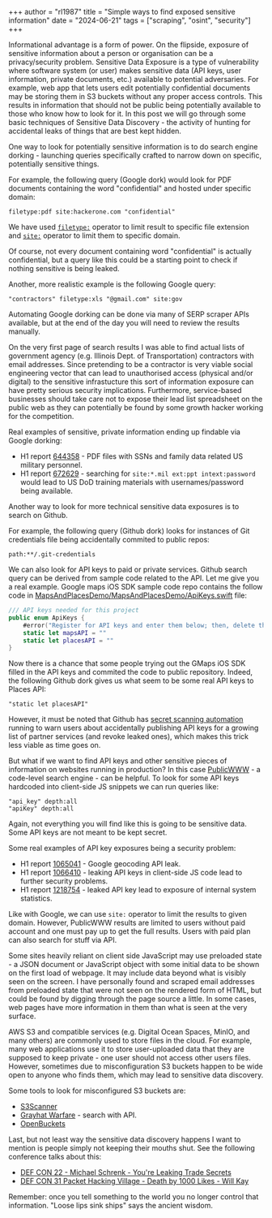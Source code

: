 +++
author = "rl1987"
title = "Simple ways to find exposed sensitive information"
date = "2024-06-21"
tags = ["scraping", "osint", "security"]
+++

Informational advantage is a form of power. On the flipside, exposure of sensitive
information about a person or organisation can be a privacy/security problem.
Sensitive Data Exposure is a type of vulnerability where software system (or 
user) makes sensitive data (API keys, user information, private documents, etc.) 
available to potential adversaries. For example, web app that lets users edit 
potentially confidential documents may be storing them in S3 buckets without
any proper access controls. This results in information that should not be
public being potentially available to those who know how to look for it. In this
post we will go through some basic techniques of Sensitive Data Discovery - 
the activity of hunting for accidental leaks of things that are best kept hidden.

One way to look for potentially sensitive information is to do search engine 
dorking - launching queries specifically crafted to narrow down on specific, 
potentially sensitive things. 

For example, the following query (Google dork) would look for PDF documents 
containing the word "confidential" and hosted under specific domain:

```
filetype:pdf site:hackerone.com "confidential"
```

We have used [`filetype:`](https://developers.google.com/search/docs/crawling-indexing/indexable-file-types#search-by-file-type)
operator to limit result to specific file extension and 
[`site:`](https://developers.google.com/search/docs/monitor-debug/search-operators/all-search-site)
operator to limit them to specific domain.

Of course, not every document containing word "confidential" is actually 
confidential, but a query like this could be a starting point to check if 
nothing sensitive is being leaked.

Another, more realistic example is the following Google query:

```
"contractors" filetype:xls "@gmail.com" site:gov
```

Automating Google dorking can be done via many of SERP scraper APIs available, 
but at the end of the day you will need to review the results manually.

On the very first page of search results I was able to find actual lists of 
government agency (e.g. Illinois Dept. of Transportation) contractors with email
addresses. Since pretending to be a contractor is very viable social engineering
vector that can lead to unauthorised access (physical and/or digital) to the 
sensitive infrastucture this sort of information exposure can have pretty serious
security implications. Furthermore, service-based businesses should take care 
not to expose their lead list spreadsheet on the public web as they can
potentially be found by some growth hacker working for the competition.

Real examples of sensitive, private information ending up findable via Google
dorking:

* H1 report [644358](https://hackerone.com/reports/644358) - PDF files with 
SSNs and family data related US military personnel.
* H1 report [672629](https://hackerone.com/reports/672629) - searching for
`site:*.mil ext:ppt intext:password` would lead to US DoD training materials
with usernames/password being available.

Another way to look for more technical sensitive data exposures is to search on
Github. 

For example, the following query (Github dork) looks for instances of Git 
credentials file being accidentally commited to public repos:

```
path:**/.git-credentials
```

We can also look for API keys to paid or private services. Github search query
can be derived from sample code related to the API. Let me give you a real
example. Google maps iOS SDK sample code repo contains the follow code
in [MapsAndPlacesDemo/MapsAndPlacesDemo/ApiKeys.swift](https://github.com/googlemaps-samples/maps-sdk-for-ios-samples/blob/main/MapsAndPlacesDemo/MapsAndPlacesDemo/ApiKeys.swift)
file: 

```swift
/// API keys needed for this project
public enum ApiKeys {
    #error("Register for API keys and enter them below; then, delete this line")
    static let mapsAPI = ""
    static let placesAPI = ""
}
```

Now there is a chance that some people trying out the GMaps iOS SDK filled in
the API keys and commited the code to public repository. Indeed, the following
Github dork gives us what seem to be some real API keys to Places API:

```
"static let placesAPI"
```

However, it must be noted that Github has [secret scanning automation](https://docs.github.com/en/code-security/secret-scanning/about-secret-scanning)
running to warn users about accidentally publishing API keys for a growing list
of partner services (and revoke leaked ones), which makes this trick less 
viable as time goes on. 

But what if we want to find API keys and other sensitive pieces of information
on websites running in production? In this case [PublicWWW](https://publicwww.com/) - 
a code-level search engine - can be helpful. To look for some API keys hardcoded
into client-side JS snippets we can run queries like:

```
"api_key" depth:all
"apiKey" depth:all
```

Again, not everything you will find like this is going to be sensitive data.
Some API keys are not meant to be kept secret.

Some real examples of API key exposures being a security problem:

* H1 report [1065041](https://hackerone.com/reports/1065041) - Google geocoding
API leak.
* H1 report [1066410](https://hackerone.com/reports/1066410) - leaking API keys
in client-side JS code lead to further security problems.
* H1 report [1218754](https://hackerone.com/reports/1218754) - leaked 
API key lead to exposure of internal system statistics.

Like with Google, we can use `site:` operator to limit the results to given 
domain. However, PublicWWW results are limited to users without paid account
and one must pay up to get the full results. Users with paid plan can also 
search for stuff via API.

Some sites heavily reliant on client side JavaScript may use preloaded state - a
JSON document or JavaScript object with some initial data to be shown on the 
first load of webpage. It may include data beyond what is visibly seen on the
screen. I have personally found and scraped email addresses from preloaded
state that were not seen on the rendered form of HTML, but could be found
by digging through the page source a little. In some cases, web pages have more
information in them than what is seen at the very surface.

AWS S3 and compatible services (e.g. Digital Ocean Spaces, MinIO, and many 
others) are commonly used to store files in the cloud. For example, many web
applications use it to store user-uploaded data that they are supposed to 
keep private - one user should not access other users files. However, sometimes
due to misconfiguration S3 buckets happen to be wide open to anyone who finds
them, which may lead to sensitive data discovery. 

Some tools to look for misconfigured S3 buckets are:

* [S3Scanner](https://github.com/sa7mon/S3Scanner)
* [Grayhat Warfare](https://buckets.grayhatwarfare.com/) - search with API.
* [OpenBuckets](https://www.openbuckets.io/)

Last, but not least way the sensitive data discovery happens I want to mention
is people simply not keeping their mouths shut. See the following conference
talks about this:

* [DEF CON 22 - Michael Schrenk - You're Leaking Trade Secrets](https://media.defcon.org/DEF%20CON%2022/DEF%20CON%2022%20video%20and%20slides/DEF%20CON%2022%20-%20Michael%20Schrenk%20-%20You%27re%20Leaking%20Trade%20Secrets%20-%20Video%20and%20Slides.mp4)
* [DEF CON 31 Packet Hacking Village - Death by 1000 Likes - Will Kay](https://media.defcon.org/DEF%20CON%2031/DEF%20CON%2031%20villages/DEF%20CON%2031%20-%20WoS%20-%20Death%20by%201000%20Likes%20-%20How%20Much%20Do%20You%20Really%20Leak%20in%20Social%20Media%20-%20Will%20Kay.mp4)

Remember: once you tell something to the world you no longer control that 
information. "Loose lips sink ships" says the ancient wisdom.

